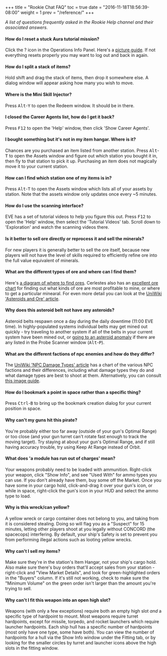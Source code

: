 +++ title = "Rookie Chat FAQ" toc = true date = "2016-11-18T18:56:39-08:00" weight = 1 prev = "/reference/" +++

*A list of questions frequently asked in the Rookie Help channel and their associated answers.*

#### How do I reset a stuck Aura tutorial mission?

Click the ? icon in the Operations Info Panel. Here's a [picture guide](/images/reset-aura.png). If not everything resets properly you may want to log out and back in again.

#### How do I split a stack of items?

Hold shift and drag the stack of items, then drop it somewhere else. A dialog window will appear asking how many you wish to move.

#### Where is the Mini Skill Injector?

Press <kbd>Alt</kbd>-<kbd>Y</kbd> to open the Redeem window. It should be in there.

#### I closed the Career Agents list, how do I get it back?

Press <kbd>F12</kbd> to open the 'Help' window, then click 'Show Career Agents'.

#### I bought something but it's not in my item hangar. Where is it?

Chances are you purchased an item listed from another station. Press
<kbd>Alt</kbd>-<kbd>T</kbd> to open the Assets window and figure out which station you bought it in, then fly to that station to pick it up. Purchasing an item does not magically move it to your current station.

#### How can I find which station one of my items is in?

Press <kbd>Alt</kbd>-<kbd>T</kbd> to open the Assets window which lists all of your assets by station. Note that the assets window only updates once every ~5 minutes.

#### How do I use the scanning interface?

EVE has a set of tutorial videos to help you figure this out. Press <kbd>F12</kbd> to open the 'Help' window, then select the 'Tutorial Videos' tab. Scroll down to 'Exploration' and watch the scanning videos there.

#### Is it better to sell ore directly or reprocess it and sell the minerals?

For new players it is generally better to sell the ore itself, because new players will not have the level of skills required to efficiently refine ore into the full value equivalent of minerals.

#### What are the different types of ore and where can I find them?

Here's [a diagram of where to find ores](/images/empireore.png). Cerlestes also has an [excellent ore chart](http://ore.cerlestes.de/#site:ore) for finding out what kinds of ore are most profitable to mine, or where to get a particular minearal. For even more detail you can look at the [UniWiki 'Asteroids and Ore' article](http://wiki.eveuniversity.org/Asteroids_and_Ore).

#### Why does this asteroid belt not have any asteroids?

Asteroid belts respawn once a day during the daily downtime (11:00 EVE time). In highly-populated systems individual belts may get mined out quickly - try traveling to another system if all of the belts in your current system have been mined out, or [going to an asteroid anomaly](https://i.imgur.com/CSMNCc7.png) if there are any listed in the Probe Scanner window (<kbd>Alt</kbd>-<kbd>P</kbd>).

#### What are the different factions of npc enemies and how do they differ?

The [UniWiki 'NPC Damage Types' article](http://wiki.eveuniversity.org/NPC_Damage_Types) has a chart of the various NPC factions and their differences, including what damage types they do and what damage types are best to shoot at them. Alternatively, you can consult [this image guide](https://i.imgur.com/oRFky7H.png).

#### How do I bookmark a point in space rather than a specific thing?

Press <kbd>Ctrl</kbd>-<kbd>B</kbd> to bring up the bookmark creation dialog for your current position in space.

#### Why can't my guns hit this pirate?

You're probably either too far away (outside of your gun's Optimal Range) or too close (and your gun turret can't rotate fast enough to track the moving target). Try staying at about your gun's Optimal Range, and if still having accuracy trouble, try using Keep At Range instead of Orbit.

#### What does 'a module has run out of charges' mean?

Your weapons probably need to be loaded with ammunition. Right-click your weapon, click "Show Info", and see "Used With" for ammo types you can use. If you don't already have them, buy some off the Market. Once you have some in your cargo hold, click-and-drag it over your gun's icon, or while in space, right-click the gun's icon in your HUD and select the ammo type to load.

#### Why is this wreck/can yellow?

A yellow wreck or cargo container does not belong to you, and taking from it is considered stealing. Doing so will flag you as a "Suspect" for 15 minutes, letting other players shoot at you legally without CONCORD (the spacecops) interfering. By default, your ship's Safety is set to prevent you from performing illegal actions such as looting yellow wrecks.

#### Why can't I sell my items?

Make sure they're in the station's Item Hangar, not your ship's cargo hold. Also make sure there's buy orders that'll accept sales from your station - right-click and "View Market Details", and look for green-highlighted orders in the "Buyers" column. If it's still not working, check to make sure the "Minimum Volume" on the green order isn't larger than the amount you're trying to sell.

#### Why can't I fit this weapon into an open high slot?

Weapons (with only a few exceptions) require both an empty high slot *and* a specific type of hardpoint to mount. Most weapons require turret hardpoints, except for missile, torpedo, and rocket launchers which require launcher hardpoints. Each ship hull has a specific number of hardpoints (most only have one type, some have both). You can view the number of hardpoints for a hull via the Show Info window under the Fitting tab, or by looking for the smaller circles by turret and launcher icons above the high slots in the fitting window.